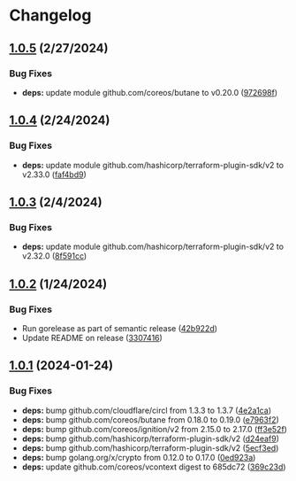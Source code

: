 # Changelog

## [1.0.5](https://github.com/e-breuninger/terraform-provider-ignition/compare/v1.0.4...v1.0.5) (2/27/2024)


### Bug Fixes

* **deps:** update module github.com/coreos/butane to v0.20.0 ([972698f](https://github.com/e-breuninger/terraform-provider-ignition/commit/972698f8506b729f311c3fcb24ec91ad715f11df))

## [1.0.4](https://github.com/e-breuninger/terraform-provider-ignition/compare/v1.0.3...v1.0.4) (2/24/2024)


### Bug Fixes

* **deps:** update module github.com/hashicorp/terraform-plugin-sdk/v2 to v2.33.0 ([faf4bd9](https://github.com/e-breuninger/terraform-provider-ignition/commit/faf4bd9bd0192099963f8471542f21d5a74794ab))

## [1.0.3](https://github.com/e-breuninger/terraform-provider-ignition/compare/v1.0.2...v1.0.3) (2/4/2024)


### Bug Fixes

* **deps:** update module github.com/hashicorp/terraform-plugin-sdk/v2 to v2.32.0 ([8f591cc](https://github.com/e-breuninger/terraform-provider-ignition/commit/8f591cc8df03a3f8b0e6cc71b7b183e402e51fcc))

## [1.0.2](https://github.com/e-breuninger/terraform-provider-ignition/compare/v1.0.1...v1.0.2) (1/24/2024)


### Bug Fixes

* Run gorelease as part of semantic release ([42b922d](https://github.com/e-breuninger/terraform-provider-ignition/commit/42b922dd69ce512d028852a0d1e2c33014e5bf5a))
* Update README on release ([3307416](https://github.com/e-breuninger/terraform-provider-ignition/commit/3307416c9a50f59b18e2e3a3e06fd81c08bace26))

## [1.0.1](https://github.com/e-breuninger/terraform-provider-ignition/compare/v1.0.0...v1.0.1) (2024-01-24)


### Bug Fixes

* **deps:** bump github.com/cloudflare/circl from 1.3.3 to 1.3.7 ([4e2a1ca](https://github.com/e-breuninger/terraform-provider-ignition/commit/4e2a1caa458ef0bf0ea6fb0b1a97eac3b508f6df))
* **deps:** bump github.com/coreos/butane from 0.18.0 to 0.19.0 ([e7963f2](https://github.com/e-breuninger/terraform-provider-ignition/commit/e7963f2bfce639aaf0a686b684d1670b1a224e0b))
* **deps:** bump github.com/coreos/ignition/v2 from 2.15.0 to 2.17.0 ([ff3e52f](https://github.com/e-breuninger/terraform-provider-ignition/commit/ff3e52f9531feff2189f184a3cbe0ccf7ed03fda))
* **deps:** bump github.com/hashicorp/terraform-plugin-sdk/v2 ([d24eaf9](https://github.com/e-breuninger/terraform-provider-ignition/commit/d24eaf9d0a4c78a3cec567966c900e3f0f649cf2))
* **deps:** bump github.com/hashicorp/terraform-plugin-sdk/v2 ([5ecf3ed](https://github.com/e-breuninger/terraform-provider-ignition/commit/5ecf3ed36f21efc15aa45bfac801302d85305e60))
* **deps:** bump golang.org/x/crypto from 0.12.0 to 0.17.0 ([0ed923a](https://github.com/e-breuninger/terraform-provider-ignition/commit/0ed923a1a9279e958ee8209865ea52acbb7b6de0))
* **deps:** update github.com/coreos/vcontext digest to 685dc72 ([369c23d](https://github.com/e-breuninger/terraform-provider-ignition/commit/369c23dc6bd65f3484b388e6ee8c55a35039baf5))
